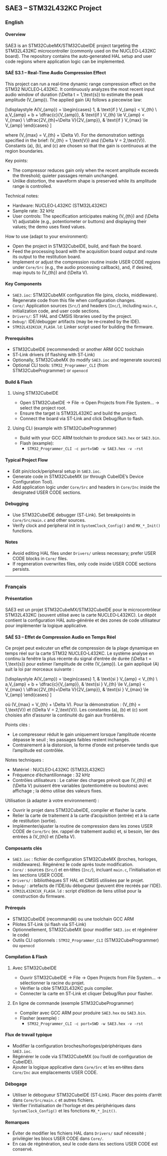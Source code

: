 ## SAE3 – STM32L432KC Project

### English

#### Overview
SAE3 is an STM32CubeMX/STM32CubeIDE project targeting the STM32L432KC microcontroller (commonly used on the NUCLEO‑L432KC board). The repository contains the auto‑generated HAL setup and user code regions where application logic can be implemented.

#### SAÉ S3.1 – Real‑Time Audio Compression Effect
This project can run a real‑time dynamic range compression effect on the STM32 NUCLEO‑L432KC. It continuously analyzes the most recent input audio window of duration \(\Delta t = 1\,\text{s}\) to estimate the peak amplitude \(V_{amp}\). The applied gain \(A\) follows a piecewise law:

\[\displaystyle
A(V_{amp}) =
\begin{cases}
1, & \text{if } V_{amp} < V_{th} \\
a\,V_{amp} + b + \dfrac{c}{V_{amp}}, & \text{if } V_{th} \le V_{amp} < V_{max} \\
\dfrac{2V_{th}+\Delta V}{2V_{amp}}, & \text{if } V_{max} \le V_{amp}
\end{cases}
\]

where \(V_{max} = V_{th} + \Delta V\). For the demonstration settings specified in the brief: \(V_{th} = 1\,\text{V}\) and \(\Delta V = 2\,\text{V}\). Constants \(a\), \(b\), and \(c\) are chosen so that the gain is continuous at the region boundaries.

Key points:
- The compressor reduces gain only when the recent amplitude exceeds the threshold; quieter passages remain unchanged.
- Unlike distortion, the waveform shape is preserved while its amplitude range is controlled.

Technical notes:
- Hardware: NUCLEO‑L432KC (STM32L432KC)
- Sample rate: 32 kHz
- User controls: The specification anticipates making \(V_{th}\) and \(\Delta V\) adjustable (e.g., potentiometer or buttons) and displaying their values; the demo uses fixed values.

How to use (adapt to your environment):
- Open the project in STM32CubeIDE, build, and flash the board.
- Feed the processing board with the acquisition board output and route its output to the restitution board.
- Implement or adjust the compression routine inside USER CODE regions under `Core/Src` (e.g., the audio processing callback), and, if desired, map inputs to \(V_{th}\) and \(\Delta V\).

#### Key Components
- `SAE3.ioc`: STM32CubeMX configuration file (pins, clocks, middleware). Regenerate code from this file when configuration changes.
- `Core/`: Application sources (`Src/`) and headers (`Inc/`), including `main.c`, initialization code, and user code sections.
- `Drivers/`: ST HAL and CMSIS libraries used by the project.
- `Debug/`: IDE/debugger artifacts (may be re‑created by the IDE).
- `STM32L432KCUX_FLASH.ld`: Linker script used for building the firmware.

#### Prerequisites
- STM32CubeIDE (recommended) or another ARM GCC toolchain
- ST‑Link drivers (if flashing with ST‑Link)
- Optionally, STM32CubeMX (to modify `SAE3.ioc` and regenerate sources)
- Optional CLI tools: `STM32_Programmer_CLI` (from STM32CubeProgrammer) or `openocd`

#### Build & Flash
1) Using STM32CubeIDE
   - Open STM32CubeIDE → File → Open Projects from File System… → select the project root.
   - Ensure the target is STM32L432KC and build the project.
   - Connect the board via ST‑Link and click Debug/Run to flash.

2) Using CLI (example with STM32CubeProgrammer)
   - Build with your GCC ARM toolchain to produce `SAE3.hex` or `SAE3.bin`.
   - Flash (example):
     - `STM32_Programmer_CLI -c port=SWD -w SAE3.hex -v -rst`

#### Typical Project Flow
- Edit pin/clock/peripheral setup in `SAE3.ioc`.
- Generate code in STM32CubeMX (or through CubeIDE’s Device Configuration Tool).
- Add application logic under `Core/Src` and headers in `Core/Inc` inside the designated USER CODE sections.

#### Debugging
- Use STM32CubeIDE debugger (ST‑Link). Set breakpoints in `Core/Src/main.c` and other sources.
- Verify clock and peripheral init in `SystemClock_Config()` and `MX_*_Init()` functions.

#### Notes
- Avoid editing HAL files under `Drivers/` unless necessary; prefer USER CODE blocks in `Core/` files.
- If regeneration overwrites files, only code inside USER CODE sections persists.

---

### Français

#### Présentation
SAE3 est un projet STM32CubeMX/STM32CubeIDE pour le microcontrôleur STM32L432KC (souvent utilisé avec la carte NUCLEO‑L432KC). Le dépôt contient la configuration HAL auto‑générée et des zones de code utilisateur pour implémenter la logique applicative.

#### SAÉ S3 – Effet de Compression Audio en Temps Réel
Ce projet peut exécuter un effet de compression de la plage dynamique en temps réel sur la carte STM32 NUCLEO‑L432KC. Le système analyse en continu la fenêtre la plus récente du signal d’entrée de durée \(\Delta t = 1\,\text{s}\) pour estimer l’amplitude de crête \(V_{amp}\). Le gain appliqué \(A\) suit la loi par morceaux suivante :

\[\displaystyle
A(V_{amp}) =
\begin{cases}
1, & \text{si } V_{amp} < V_{th} \\
a\,V_{amp} + b + \dfrac{c}{V_{amp}}, & \text{si } V_{th} \le V_{amp} < V_{max} \\
\dfrac{2V_{th}+\Delta V}{2V_{amp}}, & \text{si } V_{max} \le V_{amp}
\end{cases}
\]

où \(V_{max} = V_{th} + \Delta V\). Pour la démonstration : \(V_{th} = 1\,\text{V}\) et \(\Delta V = 2\,\text{V}\). Les constantes \(a\), \(b\) et \(c\) sont choisies afin d’assurer la continuité du gain aux frontières.

Points clés :
- Le compresseur réduit le gain uniquement lorsque l’amplitude récente dépasse le seuil ; les passages faibles restent inchangés.
- Contrairement à la distorsion, la forme d’onde est préservée tandis que l’amplitude est contrôlée.

Notes techniques :
- Matériel : NUCLEO‑L432KC (STM32L432KC)
- Fréquence d’échantillonnage : 32 kHz
- Contrôles utilisateurs : Le cahier des charges prévoit que \(V_{th}\) et \(\Delta V\) puissent être variables (potentiomètre ou boutons) avec affichage ; la démo utilise des valeurs fixes.

Utilisation (à adapter à votre environnement) :
- Ouvrir le projet dans STM32CubeIDE, compiler et flasher la carte.
- Relier la carte de traitement à la carte d’acquisition (entrée) et à la carte de restitution (sortie).
- Implémenter/ajuster la routine de compression dans les zones USER CODE de `Core/Src` (ex. rappel de traitement audio) et, si besoin, lier des entrées à \(V_{th}\) et \(\Delta V\).

#### Composants clés
- `SAE3.ioc` : fichier de configuration STM32CubeMX (broches, horloges, middlewares). Régénérez le code après toute modification.
- `Core/` : sources (`Src/`) et en‑têtes (`Inc/`), incluant `main.c`, l’initialisation et les sections USER CODE.
- `Drivers/` : bibliothèques ST HAL et CMSIS utilisées par le projet.
- `Debug/` : artefacts de l’IDE/du débogueur (peuvent être recréés par l’IDE).
- `STM32L432KCUX_FLASH.ld` : script d’édition de liens utilisé pour la construction du firmware.

#### Prérequis
- STM32CubeIDE (recommandé) ou une toolchain GCC ARM
- Pilotes ST‑Link (si flash via ST‑Link)
- Optionnellement, STM32CubeMX (pour modifier `SAE3.ioc` et régénérer le code)
- Outils CLI optionnels : `STM32_Programmer_CLI` (STM32CubeProgrammer) ou `openocd`

#### Compilation & Flash
1) Avec STM32CubeIDE
   - Ouvrir STM32CubeIDE → File → Open Projects from File System… → sélectionner la racine du projet.
   - Vérifier la cible STM32L432KC puis compiler.
   - Connecter la carte en ST‑Link et cliquer Debug/Run pour flasher.

2) En ligne de commande (exemple STM32CubeProgrammer)
   - Compiler avec GCC ARM pour produire `SAE3.hex` ou `SAE3.bin`.
   - Flasher (exemple) :
     - `STM32_Programmer_CLI -c port=SWD -w SAE3.hex -v -rst`

#### Flux de travail typique
- Modifier la configuration broches/horloges/périphériques dans `SAE3.ioc`.
- Régénérer le code via STM32CubeMX (ou l’outil de configuration de CubeIDE).
- Ajouter la logique applicative dans `Core/Src` et les en‑têtes dans `Core/Inc` aux emplacements USER CODE.

#### Débogage
- Utiliser le débogueur STM32CubeIDE (ST‑Link). Placer des points d’arrêt dans `Core/Src/main.c` et autres fichiers.
- Vérifier l’initialisation de l’horloge et des périphériques dans `SystemClock_Config()` et les fonctions `MX_*_Init()`.

#### Remarques
- Éviter de modifier les fichiers HAL dans `Drivers/` sauf nécessité ; privilégier les blocs USER CODE dans `Core/`.
- En cas de régénération, seul le code dans les sections USER CODE est conservé.


